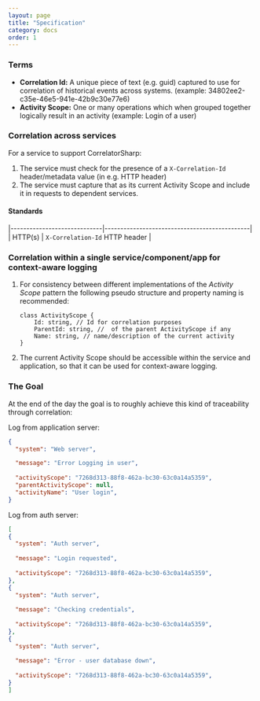 ```yaml
---
layout: page
title: "Specification"
category: docs
order: 1
---
```


### Terms

* **Correlation Id:** A unique piece of text (e.g. guid) captured to use for correlation of historical events across systems. (example: 34802ee2-c35e-46e5-941e-42b9c30e77e6)
* **Activity Scope:** One or many operations which when grouped together logically result in an activity (example: Login of a user)   

### Correlation across services

For a service to support CorrelatorSharp:

1. The service must check for the presence of a `X-Correlation-Id` header/metadata value (in e.g. HTTP header)
2. The service must capture that as its current Activity Scope and include it in requests to dependent services.

#### Standards

|-----------------------------|----------------------------------------------|
| HTTP(s)                     | `X-Correlation-Id` HTTP header               |



### Correlation within a single service/component/app for context-aware logging

 1. For consistency between different implementations of the *Activity Scope* pattern the following pseudo structure and property naming is recommended:
 
    ```
    class ActivityScope {
        Id: string, // Id for correlation purposes
        ParentId: string, //  of the parent ActivityScope if any
        Name: string, // name/description of the current activity
    }
    ```
 2. The current Activity Scope should be accessible within the service and application, so that it can be used for context-aware logging.

### The Goal

At the end of the day the goal is to roughly achieve this kind of traceability through correlation:

Log from application server:

```json
{
  "system": "Web server",

  "message": "Error Logging in user",
  
  "activityScope": "7268d313-88f8-462a-bc30-63c0a14a5359",
  "parentActivityScope": null,
  "activityName": "User login",
}
```

Log from auth server:

```json
[
{
  "system": "Auth server",
  
  "message": "Login requested",
  
  "activityScope": "7268d313-88f8-462a-bc30-63c0a14a5359",
},
{
  "system": "Auth server",
  
  "message": "Checking credentials",
  
  "activityScope": "7268d313-88f8-462a-bc30-63c0a14a5359",
},
{
  "system": "Auth server",
  
  "message": "Error - user database down",
  
  "activityScope": "7268d313-88f8-462a-bc30-63c0a14a5359",
}
]
```